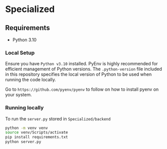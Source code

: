 # Specialized
 
## Requirements

- Python 3.10

### Local Setup

Ensure you have `Python v3.10` installed. PyEnv is highly recommended for efficient management of Python versions. The `.python-version` file included in this repository specifies the local version of Python to be used when running the code locally.

Go to `https://github.com/pyenv/pyenv` to follow on how to install pyenv on your system.

### Running locally

To run the `server.py` stored in `Specialized/backend`

```bash
python -m venv venv
source venv/Scripts/activate
pip install requirements.txt
python server.py
```